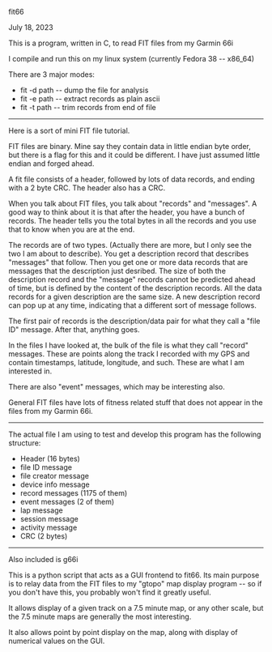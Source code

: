 fit66

July 18, 2023

This is a program, written in C,
to read FIT files from my Garmin 66i

I compile and run this on my linux system
(currently Fedora 38 -- x86_64)

There are 3 major modes:

* fit -d path -- dump the file for analysis
* fit -e path -- extract records as plain ascii
* fit -t path -- trim records from end of file

---------------------

Here is a sort of mini FIT file tutorial.

FIT files are binary.  Mine say they contain data in little endian
byte order, but there is a flag for this and it could be different.
I have just assumed little endian and forged ahead.

A fit file consists of a header, followed by lots of data records,
and ending with a 2 byte CRC.  The header also has a CRC.

When you talk about FIT files, you talk about "records"
and "messages".  A good way to think about it is that after
the header, you have a bunch of records.  The header tells you
the total bytes in all the records and you use that to know
when you are at the end.

The records are of two types.
(Actually there are more, but I only see the two I am about to describe).
You get a description record that describes "messages" that follow.
Then you get one or more data records that are messages that the
description just desribed.  The size of both the description record
and the "message" records cannot be predicted ahead of time, but
is defined by the content of the description records.
All the data records for a given description are the same size.
A new description record can pop up at any time, indicating that
a different sort of message follows.

The first pair of records is the description/data pair for what they
call a "file ID" message.  After that, anything goes.

In the files I have looked at, the bulk of the file is what they call
"record" messages.  These are points along the track I recorded with
my GPS and contain timestamps, latitude, longitude, and such.
These are what I am interested in.

There are also "event" messages, which may be interesting also.

General FIT files have lots of fitness related stuff that does not
appear in the files from my Garmin 66i.

---------------------

The actual file I am using to test and develop this program has
the following structure:

- Header (16 bytes)
- file ID message
- file creator message
- device info message
- record messages (1175 of them)
- event messages (2 of them)
- lap message
- session message
- activity message
- CRC (2 bytes)

---------------------

Also included is g66i

This is a python script that acts as a GUI frontend to fit66.
Its main purpose is to relay data from the FIT files to my
"gtopo" map display program -- so if you don't have this, you
probably won't find it greatly useful.

It allows display of a given track on a 7.5 minute map, or any other scale,
but the 7.5 minute maps are generally the most interesting.

It also allows point by point display on the map, along with display
of numerical values on the GUI.

